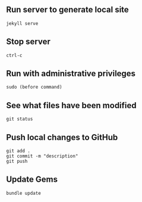 ## Run server to generate local site
    jekyll serve

## Stop server
    ctrl-c

## Run with administrative privileges
    sudo (before command)

## See what files have been modified
    git status

## Push local changes to GitHub
    git add .  
    git commit -m "description"  
    git push


## Update Gems
    bundle update
